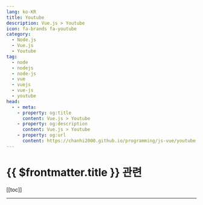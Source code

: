```yaml
---
lang: ko-KR
title: Youtube
description: Vue.js > Youtube
icon: fa-brands fa-youtube
category:
  - Node.js
  - Vue.js
  - Youtube
tag: 
  - node
  - nodejs
  - node-js
  - vue
  - vuejs
  - vue-js
  - youtube
head:
  - - meta:
    - property: og:title
      content: Vue.js > Youtube
    - property: og:description
      content: Vue.js > Youtube
    - property: og:url
      content: https://chanhi2000.github.io/programming/js-vue/youtube.html
---
```


# {{ $frontmatter.title }} 관련

[[toc]]

---

<MyYouTubeItems jsonName="yu-ProgramWithErik" /><!-- Program With Erik -->
<MyYouTubeItems jsonName="yu-Bitfumes" /><!-- Bitfumes -->
<MyYouTubeItems jsonName="yu-9diin" /><!-- 구디사는 개발자 9Diin -->
<MyYouTubeItems jsonName="yu-MultiValue1" /><!-- MultiValue -->
<MyYouTubeItems jsonName="yu-MakeAppswithDanny" /><!-- Make Apps with Danny -->
<MyYouTubeItems jsonName="yu-paulhalliday" /><!-- Paul Halliday -->
<MyYouTubeItems jsonName="yu-Webnoob" /><!-- Webnoob -->
<MyYouTubeItems jsonName="yu-user-gn2mw4lm4m" /><!-- 데브리 -->
<MyYouTubeItems jsonName="yu-TheEarthIsSquare" /><!-- The Earth Is Square -->
<MyYouTubeItems jsonName="yu-WatchandLearnTutorials" /><!-- Watch and Learn -->
<MyYouTubeItems jsonName="yu-edwardwardell-yerburgh378" /><!-- Edward Wardell-Yerburgh -->
<MyYouTubeItems jsonName="yu-VueMastery" /><!-- Vue Mastery -->
<MyYouTubeItems jsonName="yu-jsontype" /><!-- jsontype -->
<MyYouTubeItems jsonName="yu-jsWithTola" /><!-- Giwa Fauzziyyah -->
<MyYouTubeItems jsonName="yu-danteDeveloper" /><!-- 단테 -->
<MyYouTubeItems jsonName="yu-JustinJackson" /><!-- Justin Jackson -->
<MyYouTubeItems jsonName="yu-shellfolder" /><!-- 쉘폴더 ShellFolder -->
<MyYouTubeItems jsonName="yu-csslick9865" /><!-- csslick - 코딩 튜토리얼 & 팁 -->
<MyYouTubeItems jsonName="yu-cdruc" /><!-- cdruc -->
<MyYouTubeItems jsonName="yu-poseidon.program" /><!-- poseidon -->
<MyYouTubeItems jsonName="yu-NetNinja" /><!-- The Net Ninja -->
<MyYouTubeItems jsonName="yu-Ezweb" /><!-- Rock's Easyweb -->
<MyYouTubeItems jsonName="yu-WebDevMatics" /><!-- WebDevMatics -->
<MyYouTubeItems jsonName="yu-devtoolsfm" /><!-- devtools-fm -->
<MyYouTubeItems jsonName="yu-gymcoding" /><!-- 짐코딩 - 웹 개발 입문부터 실무까지 -->
<MyYouTubeItems jsonName="yu-LearnVue" /><!-- LearnVue -->

<TagLinks />